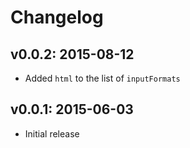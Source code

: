 # Changelog

## v0.0.2: 2015-08-12

- Added `html` to the list of `inputFormats`

## v0.0.1: 2015-06-03

- Initial release
